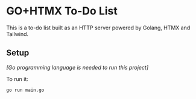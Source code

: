 # GO+HTMX To-Do List

This is a to-do list built as an HTTP server powered by Golang, HTMX and Tailwind.

## Setup

_[Go programming language is needed to run this project]_

To run it:

```bash
go run main.go
```
